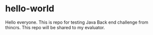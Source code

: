# hello-world

Hello everyone.
This is repo for testing Java Back end challenge from thincrs.
This repo will be shared to my evaluator.
